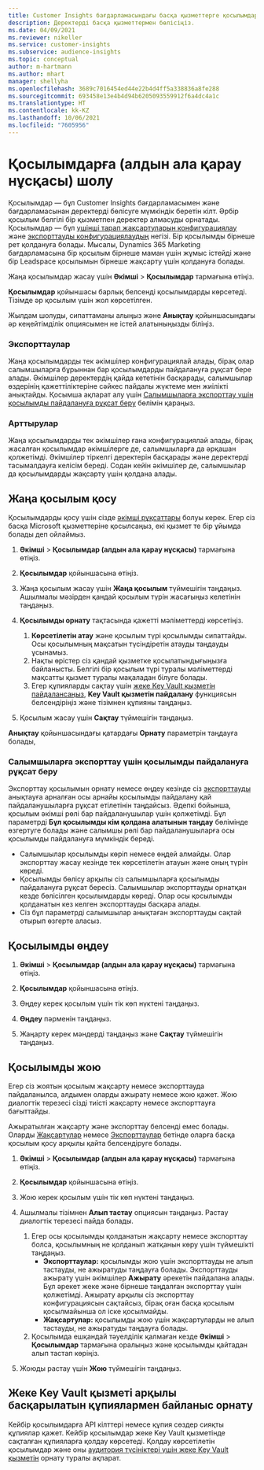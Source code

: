 ```yaml
---
title: Customer Insights бағдарламасындағы басқа қызметтерге қосылымдар.
description: Деректерді басқа қызметтермен бөлісіңіз.
ms.date: 04/09/2021
ms.reviewer: nikeller
ms.service: customer-insights
ms.subservice: audience-insights
ms.topic: conceptual
author: m-hartmann
ms.author: mhart
manager: shellyha
ms.openlocfilehash: 3689c7016454ed44e22b4d4ff5a338836a8fe288
ms.sourcegitcommit: 693458e13e4b4d94b6205093559912f6a4dc4a1c
ms.translationtype: HT
ms.contentlocale: kk-KZ
ms.lasthandoff: 10/06/2021
ms.locfileid: "7605956"
---
```

# <a name="connections-preview-overview"></a>Қосылымдарға (алдын ала қарау нұсқасы) шолу

Қосылымдар — бұл Customer Insights бағдарламасымен және бағдарламасынан деректерді бөлісуге мүмкіндік беретін кілт. Әрбір қосылым белгілі бір қызметпен деректер алмасуды орнатады. Қосылымдар — бұл [үшінші тарап жақсартуларын конфигурациялау](enrichment-hub.md) және [экспорттауды конфигурациялаудың](export-destinations.md) негізі. Бір қосылымды бірнеше рет қолдануға болады. Мысалы, Dynamics 365 Marketing бағдарламасына бір қосылым бірнеше маман үшін жұмыс істейді және бір Leadspace қосылымын бірнеше жақсарту үшін қолдануға болады.

Жаңа қосылымдар жасау үшін **Әкімші** > **Қосылымдар** тармағына өтіңіз.

**Қосылымдар** қойыншасы барлық белсенді қосылымдарды көрсетеді. Тізімде әр қосылым үшін жол көрсетілген. 

Жылдам шолуды, сипаттаманы алыңыз және **Анықтау** қойыншасындағы әр кеңейтімділік опциясымен не істей алатыныңызды біліңіз.

### <a name="exports"></a>Экспорттаулар

Жаңа қосылымдарды тек әкімшілер конфигурациялай алады, бірақ олар салымшыларға бұрыннан бар қосылымдарды пайдалануға рұқсат бере алады. Әкімшілер деректердің қайда кететінін басқарады, салымшылар өздерінің қажеттіліктеріне сәйкес пайдалы жүктеме мен жиілікті анықтайды. Қосымша ақпарат алу үшін [Салымшыларға экспорттау үшін қосылымды пайдалануға рұқсат беру](#allow-contributors-to-use-a-connection-for-exports) бөлімін қараңыз.

### <a name="enrichments"></a>Арттырулар

Жаңа қосылымдарды тек әкімшілер ғана конфигурациялай алады, бірақ жасалған қосылымдар әкімшілерге де, салымшыларға да әрқашан қолжетімді. Әкімшілер тіркелгі деректерін басқарады және деректерді тасымалдауға келісім береді. Содан кейін әкімшілер де, салымшылар да қосылымдарды жақсарту үшін қолдана алады.

## <a name="add-a-new-connection"></a>Жаңа қосылым қосу

Қосылымдарды қосу үшін сізде [әкімші рұқсаттары](permissions.md) болуы керек. Егер сіз басқа Microsoft қызметтеріне қосылсаңыз, екі қызмет те бір ұйымда болады деп ойлаймыз.

1. **Әкімші** > **Қосылымдар (алдын ала қарау нұсқасы)** тармағына өтіңіз.

1. **Қосылымдар** қойыншасына өтіңіз.

1. Жаңа қосылым жасау үшін **Жаңа қосылым** түймешігін таңдаңыз. Ашылмалы мәзірден қандай қосылым түрін жасағыңыз келетінін таңдаңыз.

1. **Қосылымды орнату** тақтасында қажетті мәліметтерді көрсетіңіз. 
   1. **Көрсетілетін атау** және қосылым түрі қосылымды сипаттайды. Осы қосылымның мақсатын түсіндіретін атауды таңдауды ұсынамыз.
   1. Нақты өрістер сіз қандай қызметке қосылатындығыңызға байланысты. Белгілі бір қосылым түрі туралы мәліметтерді мақсатты қызмет туралы мақаладан білуге болады.
   1. Егер құпияларды сақтау үшін [жеке Key Vault қызметін пайдалансаңыз](use-azure-key-vault.md), **Key Vault қызметін пайдалану** функциясын белсендіріңіз және тізімнен құпияны таңдаңыз.

1. Қосылым жасау үшін **Сақтау** түймешігін таңдаңыз.

**Анықтау** қойыншасындағы қатардағы **Орнату** параметрін таңдауға болады,

### <a name="allow-contributors-to-use-a-connection-for-exports"></a>Салымшыларға экспорттау үшін қосылымды пайдалануға рұқсат беру

Экспорттау қосылымын орнату немесе өңдеу кезінде сіз [экспорттауды](export-destinations.md) анықтауға арналған осы арнайы қосылымды пайдалану қай пайдаланушыларға рұқсат етілетінін таңдайсыз. Әдепкі бойынша, қосылым әкімші рөлі бар пайдаланушылар үшін қолжетімді. Бұл параметрді **Бұл қосылымды кім қолдана алатынын таңдау** бөлімінде өзгертуге болады және салымшы рөлі бар пайдаланушыларға осы қосылымды пайдалануға мүмкіндік береді.

- Салымшылар қосылымды көріп немесе өңдей алмайды. Олар экспорттау жасау кезінде тек көрсетілетін атауын және оның түрін көреді.
- Қосылымды бөлісу арқылы сіз салымшыларға қосылымды пайдалануға рұқсат бересіз. Салымшылар экспорттауды орнатқан кезде бөлісілген қосылымдарды көреді. Олар осы қосылымды қолданатын кез келген экспорттауды басқара алады.
- Сіз бұл параметрді салымшылар анықтаған экспорттауды сақтай отырып өзгерте аласыз.

## <a name="edit-a-connection"></a>Қосылымды өңдеу

1. **Әкімші** > **Қосылымдар (алдын ала қарау нұсқасы)** тармағына өтіңіз.

1. **Қосылымдар** қойыншасына өтіңіз.

1. Өңдеу керек қосылым үшін тік көп нүктені таңдаңыз.

1. **Өңдеу** пәрменін таңдаңыз.

1. Жаңарту керек мәндерді таңдаңыз және **Сақтау** түймешігін таңдаңыз.

## <a name="remove-a-connection"></a>Қосылымды жою

Егер сіз жоятын қосылым жақсарту немесе экспорттауда пайдаланылса, алдымен оларды ажырату немесе жою қажет. Жою диалогтік терезесі сізді тиісті жақсарту немесе экспорттауға бағыттайды. 

Ажыратылған жақсарту және экспорттау белсенді емес болады. Оларды [Жақсартулар](enrichment-hub.md) немесе [Экспорттаулар](export-destinations.md) бетінде оларға басқа қосылым қосу арқылы қайта белсендіруге болады.

1. **Әкімші** > **Қосылымдар (алдын ала қарау нұсқасы)** тармағына өтіңіз.

1. **Қосылымдар** қойыншасына өтіңіз.

1. Жою керек қосылым үшін тік көп нүктені таңдаңыз.

1. Ашылмалы тізімнен **Алып тастау** опциясын таңдаңыз. Растау диалогтік терезесі пайда болады.

   1. Егер осы қосылымды қолданатын жақсарту немесе экспорттау болса, қосылымның не қолданып жатқанын көру үшін түймешікті таңдаңыз.
      - **Экспорттаулар:** қосылымды жою үшін экспорттауды не алып тастауды, не ажыратуды таңдауға болады. Экспорттауды ажырату үшін әкімшілер **Ажырату** әрекетін пайдалана алады. Бұл әрекет жеке және бірнеше таңдалған экспорттау үшін қолжетімді. Ажырату арқылы сіз экспорттау конфигурациясын сақтайсыз, бірақ оған басқа қосылым қосылмайынша ол іске қосылмайды.
      - **Жақсартулар:** қосылымды жою үшін жақсартуларды не алып тастауды, не ажыратуды таңдауға болады. 
   1. Қосылымда ешқандай тәуелділік қалмаған кезде **Әкімші** > **Қосылымдар** тармағына оралыңыз және қосылымды қайтадан алып тастап көріңіз.

1. Жоюды растау үшін **Жою** түймешігін таңдаңыз.

## <a name="set-up-connections-with-secrets-managed-by-your-own-key-vault"></a>Жеке Key Vault қызметі арқылы басқарылатын құпиялармен байланыс орнату

Кейбір қосылымдарға API кілттері немесе құпия сөздер сияқты құпиялар қажет. Кейбір қосылымдар жеке Key Vault қызметінде сақталған құпияларға қолдау көрсетеді. Қолдау көрсетілетін қосылымдар және оны [аудитория түсініктері үшін жеке Key Vault қызметін](use-azure-key-vault.md) орнату туралы ақпарат.
